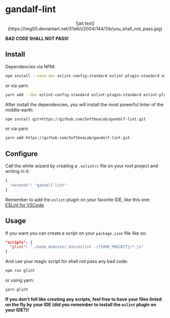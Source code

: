 # gandalf-lint
<center>
![alt text](https://img00.deviantart.net/51e6/i/2004/144/1/b/you_shall_not_pass.jpg)
</center>

**BAD CODE SHALL NOT PASS!**

## Install
Dependencies via NPM:
```bash
npm install --save-dev eslint-config-standard eslint-plugin-standard eslint-plugin-promise eslint-plugin-import eslint-plugin-node
```

or via yarn:
```bash
yarn add --dev eslint-config-standard eslint-plugin-standard eslint-plugin-promise eslint-plugin-import eslint-plugin-node
```

After install the dependencies, you will install the most powerful linter of the middle-earth:
```bash
npm install git+https://github.com/SoftboxLab/gandalf-lint.git
```

or via yarn:
```bash
yarn add https://github.com/SoftboxLab/gandalf-lint.git
```

## Configure
Call the white wizard by creating a `.eslintrc` file on your root project and writing in it:
```javascript
{
  "extends": "gandalf-lint"
}
```

Remember to add the `eslint` plugin on your favorite IDE, like this one: [ESLint for VSCode](https://marketplace.visualstudio.com/items?itemName=dbaeumer.vscode-eslint)

## Usage
If you want you can create a script on your `package.json` file like so:
```json
"scripts": {
  "glint": "./node_modules/.bin/eslint ./{YOUR_PROJECT}/*.js"
}
```

And use your magic script for shall not pass any bad code:
```bash
npm run glint
```

or using yarn:

```bash
yarn glint
```

**If you don't fell like creating any scripts, feel free to have your files linted on the fly by your IDE (did you remember to install the `eslint` plugin on your IDE?)!**

